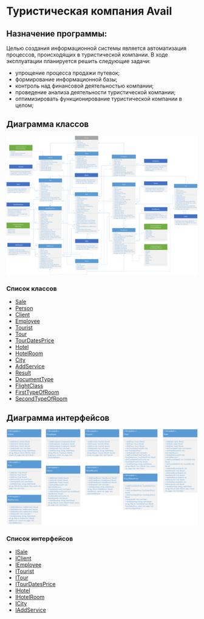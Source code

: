 # Туристическая компания Avail
## Назначение программы:
Целью создания информационной системы является автоматизация процессов, происходящих в туристической компании.
В ходе эксплуатации планируется решить следующие задачи:
-	упрощение процесса продажи путевок;
-	формирование информационной базы;
-	контроль над финансовой деятельностью компании;
-	проведение анализа деятельности туристической компании;
-	оптимизировать функционирование туристической компании в целом;

## Диаграмма классов
![](images/diagram_classes.png "Диаграмма классов")

### Список классов

- [Sale](docs/Classes/Sale.md "Класс Sale")
- [Person](docs/Classes/Person.md "Класс Person")
- [Client](docs/Classes/Client.md "Класс Client")
- [Employee](docs/Classes/Employee.md "Класс Employee")
- [Tourist](docs/Classes/Tourist.md "Класс Tourist")
- [Tour](docs/Classes/Tour.md "Класс Tour")
- [TourDatesPrice](docs/Classes/TourDatesPrice.md "Класс TourDatesPrice")
- [Hotel](docs/Classes/Hotel.md "Класс Hotel")
- [HotelRoom](docs/Classes/HotelRoom.md "Класс HotelRoom")
- [City](docs/Classes/City.md "Класс City")
- [AddService](./docs/Classes/AddService.md "Класс AddService")
- [Result](docs/Classes/Result.md "Класс Result")
- [DocumentType](docs/Classes/DocumentType.md "Enum интерфейс DocumentType")
- [FlightClass](docs/Classes/FlightClass.md "Enum интерфейс FlightClass")
- [FirstTypeOfRoom](docs/Classes/FirstTypeOfRoom.md "Enum интерфейс FirstTypeOfRoom")
- [SecondTypeOfRoom](docs/Classes/SecondTypeOfRoom.md "Enum интерфейс SecondTypeOfRoom")

## Диаграмма интерфейсов
![](images/diagram_interfaces.png "Диаграмма интерфейсов")

### Список интерфейсов

- [ISale](docs/Interfaces/ISale.md "Интерфейс ISale")
- [IClient](docs/Interfaces/IClient.md "Интерфейс IClient")
- [IEmployee](docs/Interfaces/IEmployee.md "Интерфейс IEmployee")
- [ITourist](docs/Interfaces/ITourist.md "Интерфейс ITourist")
- [ITour](docs/Interfaces/ITour.md "Интерфейс ITour")
- [ITourDatesPrice](docs/Interfaces/ITourDatesPrice.md "Интерфейс ITourDatesPrice")
- [IHotel](docs/Interfaces/IHotel.md "Интерфейс IHotel")
- [IHotelRoom](docs/Interfaces/IHotelRoom.md "Интерфейс IHotelRoom")
- [ICity](docs/Interfaces/ICity.md "Интерфейс ICity")
- [IAddService](./docs/Interfaces/IAddService.md "Интерфейс IAddService")